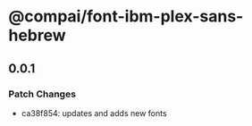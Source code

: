 # @compai/font-ibm-plex-sans-hebrew

## 0.0.1
### Patch Changes

- ca38f854: updates and adds new fonts
